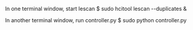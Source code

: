 In one terminal window, start lescan
$ sudo hcitool lescan --duplicates &

In another terminal window, run controller.py
$ sudo python controller.py
